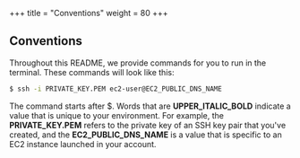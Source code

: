 +++
title = "Conventions"
weight = 80
+++

## Conventions

Throughout this README, we provide commands for you to run in the terminal. These commands will look like this:

```bash
$ ssh -i PRIVATE_KEY.PEM ec2-user@EC2_PUBLIC_DNS_NAME
```

The command starts after $. Words that are **UPPER_ITALIC_BOLD** indicate a value that is unique to your environment. For example, the **PRIVATE_KEY.PEM** refers to the private key of an SSH key pair that you've created, and the **EC2_PUBLIC_DNS_NAME** is a value that is specific to an EC2 instance launched in your account.


